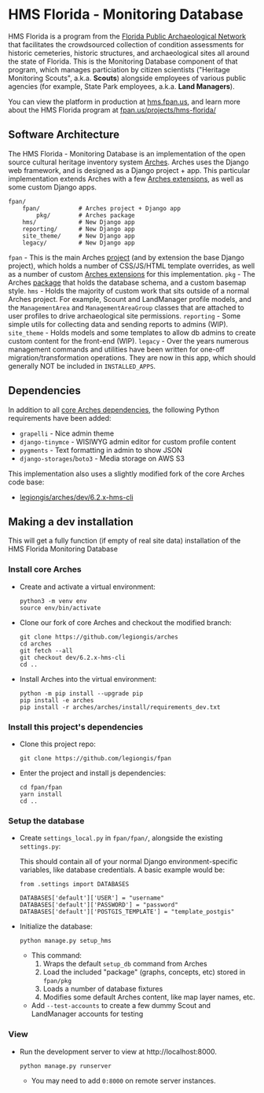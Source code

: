 # HMS Florida - Monitoring Database 

HMS Florida is a program from the [Florida Public Archaeological Network](https://fpan.us) that facilitates the crowdsourced collection of condition assessments for historic cemeteries, historic structures, and archaeological sites all around the state of Florida. This is the Monitoring Database component of that program, which manages particiation by citizen scientists ("Heritage Monitoring Scouts", a.k.a. **Scouts**) alongside employees of various public agencies (for example, State Park employees, a.k.a. **Land Managers**).

You can view the platform in production at [hms.fpan.us](https://hms.fpan.us), and learn more about the HMS Florida program at [fpan.us/projects/hms-florida/](https://www.fpan.us/projects/hms-florida/)

## Software Architecture

The HMS Florida - Monitoring Database is an implementation of the open source cultural heritage inventory system [Arches](http://archesproject.org/). Arches uses the Django web framework, and is designed as a Django project + app. This particular implementation extends Arches with a few [Arches extensions](https://arches.readthedocs.io/en/latest/developing/extending/creating-extensions/), as well as some custom Django apps.

```
fpan/
    fpan/           # Arches project + Django app
        pkg/        # Arches package
    hms/            # New Django app
    reporting/      # New Django app 
    site_theme/     # New Django app 
    legacy/         # New Django app 
```

`fpan` - This is the main Arches [project](https://arches.readthedocs.io/en/latest/installing/projects-and-packages/#project-structure) (and by extension the base Django project), which holds a number of CSS/JS/HTML template overrides, as well as a number of custom [Arches extensions](https://arches.readthedocs.io/en/latest/developing/extending/creating-extensions/) for this implementation.
`pkg` - The Arches [package](https://arches.readthedocs.io/en/latest/installing/projects-and-packages/#understanding-packages) that holds the database schema, and a custom basemap style.
`hms` - Holds the majority of custom work that sits outside of a normal Arches project. For example, Scount and LandManager profile models, and the `ManagementArea` and `ManagementAreaGroup` classes that are attached to user profiles to drive archaeological site permissions.
`reporting` - Some simple utils for collecting data and sending reports to admins (WIP).
`site_theme` - Holds models and some templates to allow db admins to create custom content for the front-end (WIP).
`legacy` - Over the years numerous management commands and utilities have been written for one-off migration/transformation operations. They are now in this app, which should generally NOT be included in `INSTALLED_APPS`.

## Dependencies

In addition to all [core Arches dependencies](https://arches.readthedocs.io/en/latest/installing/requirements-and-dependencies/#software-dependencies), the following Python requirements have been added:

- `grapelli` - Nice admin theme
- `django-tinymce` - WISIWYG admin editor for custom profile content
- `pygments` - Text formatting in admin to show JSON
- `django-storages`/`boto3` - Media storage on AWS S3

This implementation also uses a slightly modified fork of the core Arches code base:

- [legiongis/arches/dev/6.2.x-hms-cli](https://github.com/legiongis/arches/tree/dev/6.2.x-hms-cli)

## Making a dev installation

This will get a fully function (if empty of real site data) installation of the HMS Florida Monitoring Database

### Install core Arches

- Create and activate a virtual environment:

    ```
    python3 -m venv env
    source env/bin/activate
    ```

 - Clone our fork of core Arches and checkout the modified branch:

    ```
    git clone https://github.com/legiongis/arches
    cd arches
    git fetch --all
    git checkout dev/6.2.x-hms-cli
    cd ..
    ```

- Install Arches into the virtual environment:

    ```
    python -m pip install --upgrade pip
    pip install -e arches
    pip install -r arches/arches/install/requirements_dev.txt
    ```

### Install this project's dependencies

- Clone this project repo:

    ```
    git clone https://github.com/legiongis/fpan
    ```

- Enter the project and install js dependencies:

    ```
    cd fpan/fpan
    yarn install
    cd ..
    ```

### Setup the database

- Create `settings_local.py` in `fpan/fpan/`, alongside the existing `settings.py`:

    This should contain all of your normal Django environment-specific variables, like database credentials. A basic example would be:

    ```
    from .settings import DATABASES

    DATABASES['default']['USER'] = "username"
    DATABASES['default']['PASSWORD'] = "password"
    DATABASES['default']['POSTGIS_TEMPLATE'] = "template_postgis"
    ```

- Initialize the database:

    ```
    python manage.py setup_hms
    ```
    - This command:
        1. Wraps the default `setup_db` command from Arches
        2. Load the included "package" (graphs, concepts, etc) stored in `fpan/pkg`
        3. Loads a number of database fixtures
        4. Modifies some default Arches content, like map layer names, etc.
    - Add `--test-accounts` to create a few dummy Scout and LandManager accounts for testing

### View

- Run the development server to view at http://localhost:8000.

    ```
    python manage.py runserver
    ```
    - You may need to add `0:8000` on remote server instances.